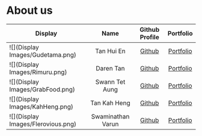 # About us

Display | Name | Github Profile | Portfolio 
--------|:----:|:--------------:|:---------:
![](Display Images/Gudetama.png) | Tan Hui En | [Github](https://github.com/huien77) | [Portfolio](team/johndoe.md)
![](Display Images/Rimuru.png) | Daren Tan | [Github](https://github.com/DJ-Tan) | [Portfolio](team/johndoe.md)
![](Display Images/GrabFood.png) | Swann Tet Aung | [Github](https://github.com/STAung07) | [Portfolio](team/johndoe.md)
![](Display Images/KahHeng.png) | Tan Kah Heng | [Github](https://github.com/kahhe) | [Portfolio](team/kahheng.md)
![](Display Images/Flerovious.png) | Swaminathan Varun | [Github](https://github.com/flerovious) | [Portfolio](team/johndoe.md)
